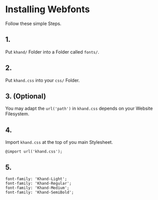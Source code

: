 # Installing Webfonts
Follow these simple Steps.

## 1.
Put `khand/` Folder into a Folder called `fonts/`.

## 2.
Put `khand.css` into your `css/` Folder.

## 3. (Optional)
You may adapt the `url('path')` in `khand.css` depends on your Website Filesystem.

## 4.
Import `khand.css` at the top of you main Stylesheet.

```
@import url('khand.css');
```

## 5.


```
font-family: 'Khand-Light';
font-family: 'Khand-Regular';
font-family: 'Khand-Medium';
font-family: 'Khand-SemiBold';
```

